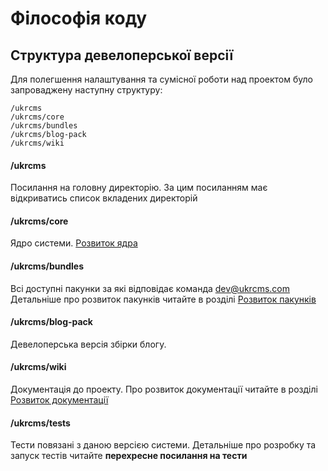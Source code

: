 Філософія коду
=================

## Структура девелоперської версії 

Для полегшення налаштування та сумісної роботи над проектом було 
запроваджену наступну структуру:
```	
/ukrcms
/ukrcms/core
/ukrcms/bundles
/ukrcms/blog-pack
/ukrcms/wiki
```
#### /ukrcms
Посилання на головну директорію. За цим посиланням має відкриватись список вкладених директорій
  
#### /ukrcms/core
Ядро системи. [Розвиток ядра](core.md)

#### /ukrcms/bundles
Всі доступні пакунки за які відповідає команда dev@ukrcms.com
Детальніше про розвиток пакунків читайте в розділі [Розвиток пакунків](bundles.md)

#### /ukrcms/blog-pack
Девелоперська версія збірки блогу.  

#### /ukrcms/wiki
Документація до проекту. Про розвиток документації читайте в розділі 
[Розвиток документації](/wiki/contributing/documentation/index.md)

#### /ukrcms/tests 
Тести повязані з даною версією системи. Детальніше про розробку та запуск тестів 
читайте __перехресне посилання на тести__ 


